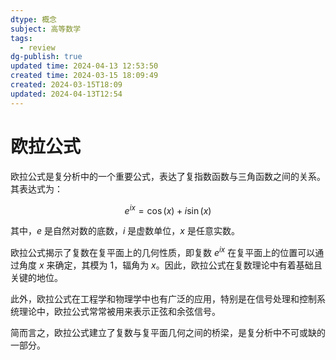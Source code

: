 ```yaml
---
dtype: 概念
subject: 高等数学
tags:
  - review
dg-publish: true
updated time: 2024-04-13 12:53:50
created time: 2024-03-15 18:09:49
created: 2024-03-15T18:09
updated: 2024-04-13T12:54
---
```

# 欧拉公式

欧拉公式是复分析中的一个重要公式，表达了复指数函数与三角函数之间的关系。其表达式为：

$$e^{ix} = \cos(x) + i\sin(x)$$

其中，$e$ 是自然对数的底数，$i$ 是虚数单位，$x$ 是任意实数。

欧拉公式揭示了复数在复平面上的几何性质，即复数 $e^{ix}$ 在复平面上的位置可以通过角度 $x$ 来确定，其模为 1，辐角为 $x$。因此，欧拉公式在复数理论中有着基础且关键的地位。

此外，欧拉公式在工程学和物理学中也有广泛的应用，特别是在信号处理和控制系统理论中，欧拉公式常常被用来表示正弦和余弦信号。

简而言之，欧拉公式建立了复数与复平面几何之间的桥梁，是复分析中不可或缺的一部分。
